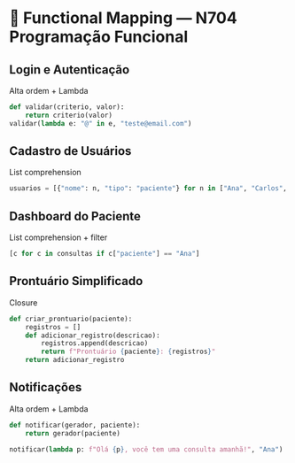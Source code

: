 # 📄 Functional Mapping — N704 Programação Funcional  

## Login e Autenticação  
Alta ordem + Lambda  
```python
def validar(criterio, valor):
    return criterio(valor)
validar(lambda e: "@" in e, "teste@email.com")
```

## Cadastro de Usuários  
List comprehension  
```python
usuarios = [{"nome": n, "tipo": "paciente"} for n in ["Ana", "Carlos", "João"]]
```

## Dashboard do Paciente  
List comprehension + filter  
```python
[c for c in consultas if c["paciente"] == "Ana"]
```

## Prontuário Simplificado  
Closure  
```python
def criar_prontuario(paciente):
    registros = []
    def adicionar_registro(descricao):
        registros.append(descricao)
        return f"Prontuário {paciente}: {registros}"
    return adicionar_registro
```

## Notificações  
Alta ordem + Lambda  
```python
def notificar(gerador, paciente):
    return gerador(paciente)

notificar(lambda p: f"Olá {p}, você tem uma consulta amanhã!", "Ana")
```
